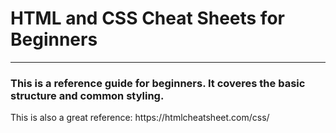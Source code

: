 <h1>HTML and CSS Cheat Sheets for Beginners</h1>
<hr>
<h3>This is a reference guide for beginners. It coveres the basic structure and common styling.</h3>
<p>This is also a great reference: https://htmlcheatsheet.com/css/</p>
